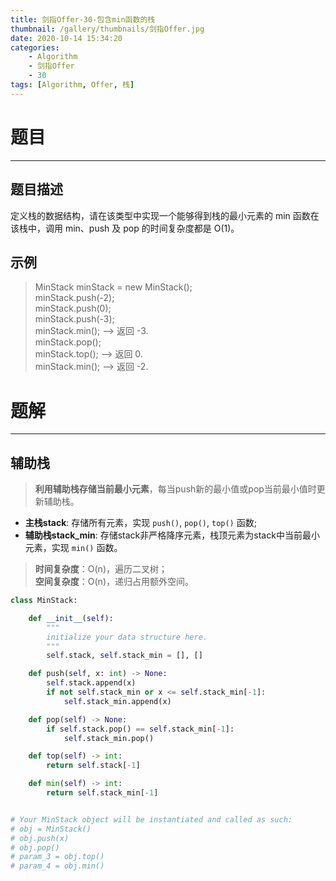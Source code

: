 ```yaml
---
title: 剑指Offer-30-包含min函数的栈
thumbnail: /gallery/thumbnails/剑指Offer.jpg
date: 2020-10-14 15:34:20
categories:
    - Algorithm  
    - 剑指Offer  
    - 30
tags: [Algorithm, Offer, 栈]
---
```


# 题目
---
## 题目描述
定义栈的数据结构，请在该类型中实现一个能够得到栈的最小元素的 min 函数在该栈中，调用 min、push 及 pop 的时间复杂度都是 O(1)。
<!-- more -->

## 示例
> MinStack minStack = new MinStack();  
> minStack.push(-2);  
> minStack.push(0);  
> minStack.push(-3);  
> minStack.min();   --> 返回 -3.  
> minStack.pop();  
> minStack.top();      --> 返回 0.  
> minStack.min();   --> 返回 -2.

# 题解
---
## 辅助栈
> **利用辅助栈存储当前最小元素**，每当push新的最小值或pop当前最小值时更新辅助栈。 

- **主栈stack**: 存储所有元素，实现 `push()`, `pop()`, `top()` 函数;
- **辅助栈stack_min**: 存储stack非严格降序元素，栈顶元素为stack中当前最小元素，实现 `min()` 函数。

> **时间复杂度**：O(n)，遍历二叉树；  
> **空间复杂度**：O(n)，递归占用额外空间。

```python
class MinStack:

    def __init__(self):
        """
        initialize your data structure here.
        """
        self.stack, self.stack_min = [], []

    def push(self, x: int) -> None:
        self.stack.append(x)
        if not self.stack_min or x <= self.stack_min[-1]:
            self.stack_min.append(x)

    def pop(self) -> None:
        if self.stack.pop() == self.stack_min[-1]:
            self.stack_min.pop()

    def top(self) -> int:
        return self.stack[-1]

    def min(self) -> int:
        return self.stack_min[-1]


# Your MinStack object will be instantiated and called as such:
# obj = MinStack()
# obj.push(x)
# obj.pop()
# param_3 = obj.top()
# param_4 = obj.min()
```
